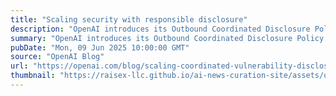 ```yaml
---
title: "Scaling security with responsible disclosure"
description: "OpenAI introduces its Outbound Coordinated Disclosure Policy to guide how it responsibly reports vulnerabilities in third-party software—emphasizing integrity, collaboration, and proactive security at scale."
summary: "OpenAI introduces its Outbound Coordinated Disclosure Policy to guide how it responsibly reports vulnerabilities in third-party software—emphasizing integrity, collaboration, and proactive security at scale."
pubDate: "Mon, 09 Jun 2025 10:00:00 GMT"
source: "OpenAI Blog"
url: "https://openai.com/blog/scaling-coordinated-vulnerability-disclosure"
thumbnail: "https://raisex-llc.github.io/ai-news-curation-site/assets/openai_logo.png"
---
```


